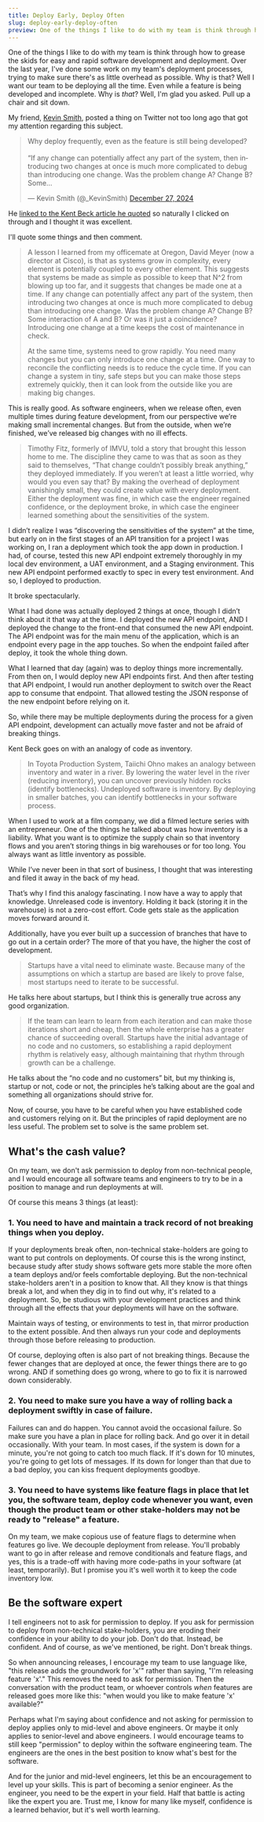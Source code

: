 ```yaml
---
title: Deploy Early, Deploy Often
slug: deploy-early-deploy-often
preview: One of the things I like to do with my team is think through how to grease the skids for easy and rapid software development and deployment. Over the last year, I've done some work on my team's deployment processes, trying to make sure there's as little overhead as possible. Why is that? Well I want our team to be deploying all the time. Even while a feature is being developed and incomplete. Why is that? Well, I'm glad you asked. Pull up a chair and sit down…
---
```


One of the things I like to do with my team is think through how to grease the skids for easy and rapid software development and deployment. Over the last year, I've done some work on my team's deployment processes, trying to make sure there's as little overhead as possible. Why is that? Well I want our team to be deploying all the time. Even while a feature is being developed and incomplete. Why is _that_? Well, I'm glad you asked. Pull up a chair and sit down.

My friend, [Kevin Smith](https://kevinsmith.io/), posted a thing on Twitter not too long ago that got my attention regarding this subject.

<blockquote class="twitter-tweet"><p lang="en" dir="ltr">Why deploy frequently, even as the feature is still being developed?<br><br>“If any change can potentially affect any part of the system, then introducing two changes at once is much more complicated to debug than introducing one change. Was the problem change A? Change B? Some…</p>&mdash; Kevin Smith (@_KevinSmith) <a href="https://twitter.com/_KevinSmith/status/1872449990745833730?ref_src=twsrc%5Etfw">December 27, 2024</a></blockquote> <script async src="https://platform.twitter.com/widgets.js" charset="utf-8"></script>

He [linked to the Kent Beck article he quoted](https://tidyfirst.substack.com/p/why-accelerate-deployment) so naturally I clicked on through and I thought it was excellent.

I'll quote some things and then comment.

> A lesson I learned from my officemate at Oregon, David Meyer (now a director at Cisco), is that as systems grow in complexity, every element is potentially coupled to every other element. This suggests that systems be made as simple as possible to keep that N^2 from blowing up too far, and it suggests that changes be made one at a time. If any change can potentially affect any part of the system, then introducing two changes at once is much more complicated to debug than introducing one change. Was the problem change A? Change B? Some interaction of A and B? Or was it just a coincidence? Introducing one change at a time keeps the cost of maintenance in check.
>
>At the same time, systems need to grow rapidly. You need many changes but you can only introduce one change at a time. One way to reconcile the conflicting needs is to reduce the cycle time. If you can change a system in tiny, safe steps but you can make those steps extremely quickly, then it can look from the outside like you are making big changes.

This is really good. As software engineers, when we release often, even multiple times during feature development, from our perspective we’re making small incremental changes. But from the outside, when we’re finished, we’ve released big changes with no ill effects.

> Timothy Fitz, formerly of IMVU, told a story that brought this lesson home to me. The discipline they came to was that as soon as they said to themselves, “That change couldn’t possibly break anything,” they deployed immediately. If you weren’t at least a little worried, why would you even say that? By making the overhead of deployment vanishingly small, they could create value with every deployment. Either the deployment was fine, in which case the engineer regained confidence, or the deployment broke, in which case the engineer learned something about the sensitivities of the system.

I didn’t realize I was “discovering the sensitivities of the system” at the time, but early on in the first stages of an API transition for a project I was working on, I ran a deployment which took the app down in production. I had, of course, tested this new API endpoint extremely thoroughly in my local dev environment, a UAT environment, and a Staging environment. This new API endpoint performed exactly to spec in every test environment. And so, I deployed to production.

It broke spectacularly.

What I had done was actually deployed 2 things at once, though I didn’t think about it that way at the time. I deployed the new API endpoint, AND I deployed the change to the front-end that consumed the new API endpoint. The API endpoint was for the main menu of the application, which is an endpoint every page in the app touches. So when the endpoint failed after deploy, it took the whole thing down.

What I learned that day (again) was to deploy things more incrementally. From then on, I would deploy new API endpoints first. And then after testing that API endpoint, I would run another deployment to switch over the React app to consume that endpoint. That allowed testing the JSON response of the new endpoint before relying on it.

So, while there may be multiple deployments during the process for a given API endpoint, development can actually move faster and not be afraid of breaking things.

Kent Beck goes on with an analogy of code as inventory.

> In Toyota Production System, Taiichi Ohno makes an analogy between inventory and water in a river. By lowering the water level in the river (reducing inventory), you can uncover previously hidden rocks (identify bottlenecks). Undeployed software is inventory. By deploying in smaller batches, you can identify bottlenecks in your software process.

When I used to work at a film company, we did a filmed lecture series with an entrepreneur. One of the things he talked about was how inventory is a liability. What you want is to optimize the supply chain so that inventory flows and you aren’t storing things in big warehouses or for too long. You always want as little inventory as possible.

While I’ve never been in that sort of business, I thought that was interesting and filed it away in the back of my head.

That’s why I find this analogy fascinating. I now have a way to apply that knowledge. Unreleased code is inventory. Holding it back (storing it in the warehouse) is not a zero-cost effort. Code gets stale as the application moves forward around it.

Additionally, have you ever built up a succession of branches that have to go out in a certain order? The more of that you have, the higher the cost of development.

> Startups have a vital need to eliminate waste. Because many of the assumptions on which a startup are based are likely to prove false, most startups need to iterate to be successful.

He talks here about startups, but I think this is generally true across any good organization.

> If the team can learn to learn from each iteration and can make those iterations short and cheap, then the whole enterprise has a greater chance of succeeding overall. Startups have the initial advantage of no code and no customers, so establishing a rapid deployment rhythm is relatively easy, although maintaining that rhythm through growth can be a challenge.

He talks about the “no code and no customers” bit, but my thinking is, startup or not, code or not, the principles he’s talking about are the goal and something all organizations should strive for.

Now, of course, you have to be careful when you have established code and customers relying on it. But the principles of rapid deployment are no less useful. The problem set to solve is the same problem set.

## What's the cash value?

On my team, we don't ask permission to deploy from non-technical people, and I would encourage all software teams and engineers to try to be in a position to manage and run deployments at will.

Of course this means 3 things (at least):

### 1. You need to have and maintain a track record of not breaking things when you deploy.

If your deployments break often, non-technical stake-holders are going to want to put controls on deployments. Of course this is the wrong instinct, because study after study shows software gets more stable the more often a team deploys and/or feels comfortable deploying. But the non-technical stake-holders aren't in a position to know that. All they know is that things break a lot, and when they dig in to find out why, it's related to a deployment. So, be studious with your development practices and think through all the effects that your deployments will have on the software.

Maintain ways of testing, or environments to test in, that mirror production to the extent possible. And then always run your code and deployments through those before releasing to production.

Of course, deploying often is also part of not breaking things. Because the fewer changes that are deployed at once, the fewer things there are to go wrong. AND if something does go wrong, where to go to fix it is narrowed down considerably.

### 2. You need to make sure you have a way of rolling back a deployment swiftly in case of failure.

Failures can and do happen. You cannot avoid the occasional failure. So make sure you have a plan in place for rolling back. And go over it in detail occasionally. With your team. In most cases, if the system is down for a minute, you're not going to catch too much flack. If it's down for 10 minutes, you're going to get lots of messages. If its down for longer than that due to a bad deploy, you can kiss frequent deployments goodbye.

### 3. You need to have systems like feature flags in place that let you, the software team, deploy code whenever you want, even though the product team or other stake-holders may not be ready to "release" a feature.

On my team, we make copious use of feature flags to determine when features go live. We decouple deployment from release. You'll probably want to go in after release and remove conditionals and feature flags, and yes, this is a trade-off with having more code-paths in your software (at least, temporarily). But I promise you it's well worth it to keep the code inventory low.

## Be the software expert

I tell engineers not to ask for permission to deploy. If you ask for permission to deploy from non-technical stake-holders, you are eroding their confidence in your ability to do your job. Don't do that. Instead, be confident. And of course, as we've mentioned, be right. Don't break things.

So when announcing releases, I encourage my team to use language like, "this release adds the groundwork for 'x'" rather than saying, "I'm releasing feature 'x'." This removes the need to ask for permission. Then the conversation with the product team, or whoever controls _when_ features are released goes more like this: "when would you like to make feature 'x' available?"

Perhaps what I'm saying about confidence and not asking for permission to deploy applies only to mid-level and above engineers. Or maybe it only applies to senior-level and above engineers. I would encourage teams to still keep "permission" to deploy within the software engineering team. The engineers are the ones in the best position to know what's best for the software.

And for the junior and mid-level engineers, let this be an encouragement to level up your skills. This is part of becoming a senior engineer. As the engineer, you need to be the expert in your field. Half that battle is acting like the expert you are. Trust me, I know for many like myself, confidence is a learned behavior, but it's well worth learning.
